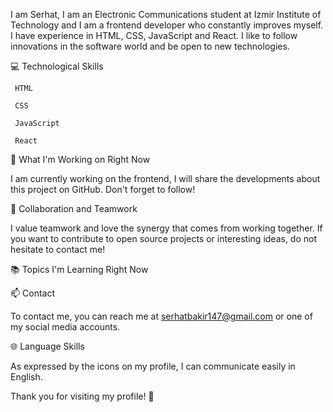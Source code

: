 I am Serhat, I am an Electronic Communications student at Izmir Institute of Technology and I am a frontend developer who constantly improves myself.  I have experience in HTML, CSS, JavaScript and React.  I like to follow innovations in the software world and be open to new technologies.

 💻 Technological Skills



     HTML

     CSS

     JavaScript

     React



 🌱 What I'm Working on Right Now



 I am currently working on the frontend, I will share the developments about this project on GitHub.  Don't forget to follow!

 🤝 Collaboration and Teamwork



 I value teamwork and love the synergy that comes from working together.  If you want to contribute to open source projects or interesting ideas, do not hesitate to contact me!

 📚 Topics I'm Learning Right Now





 📫 Contact



 To contact me, you can reach me at serhatbakir147@gmail.com or one of my social media accounts.

 🌐 Language Skills



 As expressed by the icons on my profile, I can communicate easily in English.



 Thank you for visiting my profile!  🚀
